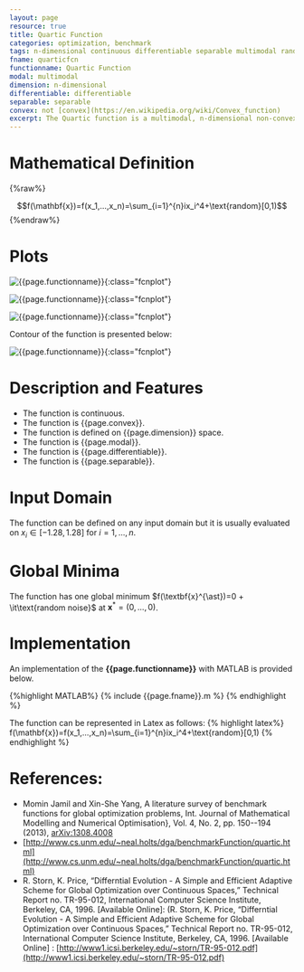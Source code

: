```yaml
---
layout: page
resource: true
title: Quartic Function
categories: optimization, benchmark
tags: n-dimensional continuous differentiable separable multimodal random non-convex
fname: quarticfcn
functionname: Quartic Function
modal: multimodal
dimension: n-dimensional
differentiable: differentiable
separable: separable
convex: not [convex](https://en.wikipedia.org/wiki/Convex_function)
excerpt: The Quartic function is a multimodal, n-dimensional non-convex mathematical function widely used for testing optimization algorithms
---
```


# Mathematical Definition

{%raw%}

$$f(\mathbf{x})=f(x_1,...,x_n)=\sum_{i=1}^{n}ix_i^4+\text{random}[0,1)$$
{%endraw%}

# Plots
![{{page.functionname}}]({{site.baseurl}}/benchmarkfcns/plots/{{page.fname}}.png){:class="fcnplot"}

![{{page.functionname}}]({{site.baseurl}}/benchmarkfcns/plots/{{page.fname}}_2.png){:class="fcnplot"}

![{{page.functionname}}]({{site.baseurl}}/benchmarkfcns/plots/{{page.fname}}_3.png){:class="fcnplot"}

Contour of the function is presented below:

![{{page.functionname}}]({{site.baseurl}}/benchmarkfcns/plots/{{page.fname}}_contour.png){:class="fcnplot"}

# Description and Features
* The function is continuous.
* The function is {{page.convex}}.
* The function is defined on {{page.dimension}} space.
* The function is {{page.modal}}.
* The function is {{page.differentiable}}.
* The function is {{page.separable}}.

# Input Domain
The function can be defined on any input domain but it is usually evaluated on $x_i \in [-1.28, 1.28]$ for $i=1, ..., n$.

# Global Minima
The function has one global minimum $f(\textbf{x}^{\ast})=0 + \it\text{random noise}$ at $\textbf{x}^{\ast} = (0, ..., 0)$.

# Implementation
An implementation of the **{{page.functionname}}** with MATLAB is provided below. 

{%highlight MATLAB%}
{% include {{page.fname}}.m %}
{% endhighlight %}

The function can be represented in Latex as follows:
{% highlight latex%}
f(\mathbf{x})=f(x_1,...,x_n)=\sum_{i=1}^{n}ix_i^4+\text{random}[0,1)
{% endhighlight %}

# References:
* Momin Jamil and Xin-She Yang, A literature survey of benchmark functions for global optimization problems, Int. Journal of Mathematical Modelling 
and Numerical Optimisation}, Vol. 4, No. 2, pp. 150--194 (2013), [arXiv:1308.4008](arXiv:1308.4008)
* [http://www.cs.unm.edu/~neal.holts/dga/benchmarkFunction/quartic.html](http://www.cs.unm.edu/~neal.holts/dga/benchmarkFunction/quartic.html)
* R. Storn, K. Price, “Differntial Evolution - A Simple and Efficient Adaptive Scheme
for Global Optimization over Continuous Spaces,” Technical Report no. TR-95-012,
International Computer Science Institute, Berkeley, CA, 1996. [Available Online]:
(R. Storn, K. Price, “Differntial Evolution - A Simple and Efficient Adaptive Scheme
for Global Optimization over Continuous Spaces,” Technical Report no. TR-95-012,
International Computer Science Institute, Berkeley, CA, 1996. [Available Online] :
[http://www1.icsi.berkeley.edu/~storn/TR-95-012.pdf](http://www1.icsi.berkeley.edu/~storn/TR-95-012.pdf)
